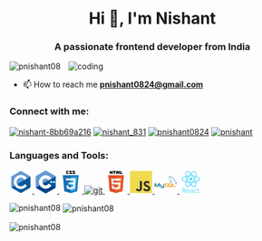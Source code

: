 <h1 align="center">Hi 👋, I'm Nishant</h1>
<h3 align="center">A passionate frontend developer from India</h3>

<img align ="right" alt="coding" width="400" src="https://user-images.githubusercontent.com/55389276/140866485-8fb1c876-9a8f-4d6a-98dc-08c4981eaf70.gif">

<p align="left"> <img src="https://komarev.com/ghpvc/?username=pnishant08&label=Profile%20views&color=0e75b6&style=flat" alt="pnishant08" /> </p>

- 📫 How to reach me **pnishant0824@gmail.com**

<h3 align="left">Connect with me:</h3>
<p align="left">
<a href="https://linkedin.com/in/nishant-8bb69a216" target="blank"><img align="center" src="https://raw.githubusercontent.com/rahuldkjain/github-profile-readme-generator/master/src/images/icons/Social/linked-in-alt.svg" alt="nishant-8bb69a216" height="30" width="40" /></a>
<a href="https://www.codechef.com/users/nishant_831" target="blank"><img align="center" src="https://cdn.jsdelivr.net/npm/simple-icons@3.1.0/icons/codechef.svg" alt="nishant_831" height="30" width="40" /></a>
<a href="https://www.hackerrank.com/pnishant0824" target="blank"><img align="center" src="https://raw.githubusercontent.com/rahuldkjain/github-profile-readme-generator/master/src/images/icons/Social/hackerrank.svg" alt="pnishant0824" height="30" width="40" /></a>
<a href="https://www.leetcode.com/pnishant" target="blank"><img align="center" src="https://raw.githubusercontent.com/rahuldkjain/github-profile-readme-generator/master/src/images/icons/Social/leet-code.svg" alt="pnishant" height="30" width="40" /></a>
</p>

<h3 align="left">Languages and Tools:</h3>
<p align="left"> <a href="https://www.cprogramming.com/" target="_blank" rel="noreferrer"> <img src="https://raw.githubusercontent.com/devicons/devicon/master/icons/c/c-original.svg" alt="c" width="40" height="40"/> </a> <a href="https://www.w3schools.com/cpp/" target="_blank" rel="noreferrer"> <img src="https://raw.githubusercontent.com/devicons/devicon/master/icons/cplusplus/cplusplus-original.svg" alt="cplusplus" width="40" height="40"/> </a> <a href="https://www.w3schools.com/css/" target="_blank" rel="noreferrer"> <img src="https://raw.githubusercontent.com/devicons/devicon/master/icons/css3/css3-original-wordmark.svg" alt="css3" width="40" height="40"/> </a> <a href="https://git-scm.com/" target="_blank" rel="noreferrer"> <img src="https://www.vectorlogo.zone/logos/git-scm/git-scm-icon.svg" alt="git" width="40" height="40"/> </a> <a href="https://www.w3.org/html/" target="_blank" rel="noreferrer"> <img src="https://raw.githubusercontent.com/devicons/devicon/master/icons/html5/html5-original-wordmark.svg" alt="html5" width="40" height="40"/> </a> <a href="https://developer.mozilla.org/en-US/docs/Web/JavaScript" target="_blank" rel="noreferrer"> <img src="https://raw.githubusercontent.com/devicons/devicon/master/icons/javascript/javascript-original.svg" alt="javascript" width="40" height="40"/> </a> <a href="https://www.mysql.com/" target="_blank" rel="noreferrer"> <img src="https://raw.githubusercontent.com/devicons/devicon/master/icons/mysql/mysql-original-wordmark.svg" alt="mysql" width="40" height="40"/> </a> <a href="https://reactjs.org/" target="_blank" rel="noreferrer"> <img src="https://raw.githubusercontent.com/devicons/devicon/master/icons/react/react-original-wordmark.svg" alt="react" width="40" height="40"/> </a> </p>

<p><img align="left" src="https://github-readme-stats.vercel.app/api/top-langs?username=pnishant08&show_icons=true&locale=en&layout=compact" alt="pnishant08" /></p>

<p>&nbsp;<img align="center" src="https://github-readme-stats.vercel.app/api?username=pnishant08&show_icons=true&locale=en" alt="pnishant08" /></p>

<p><img align="center" src="https://github-readme-streak-stats.herokuapp.com/?user=pnishant08&" alt="pnishant08" /></p>




